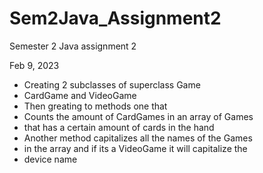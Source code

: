 # Sem2Java_Assignment2

Semester 2 Java assignment 2

Feb 9, 2023

* Creating 2 subclasses of superclass Game 
* CardGame and VideoGame
* Then greating to methods one that
* Counts the amount of CardGames in an array of Games
* that has a certain amount of cards in the hand
* Another method capitalizes all the names of the Games
* in the array and if its a VideoGame it will capitalize the 
* device name
